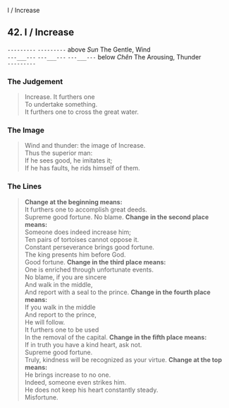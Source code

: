 I / Increase
## 42. I / Increase
```---------```
```---------``` above _Sun_ The Gentle, Wind  
```---___---```
```---___---```
```---___---``` below _Chên_ The Arousing, Thunder  
```---------```
### The Judgement
> Increase. It furthers one  
 To undertake something.  
 It furthers one to cross the great water.
### The Image
> Wind and thunder: the image of Increase.  
 Thus the superior man:  
 If he sees good, he imitates it;  
 If he has faults, he rids himself of them.
### The Lines

 > **Change at the beginning means:**  
 It furthers one to accomplish great deeds.  
 Supreme good fortune. No blame.
 > **Change in the second place means:**  
 Someone does indeed increase him;  
 Ten pairs of tortoises cannot oppose it.  
 Constant perseverance brings good fortune.  
 The king presents him before God.  
 Good fortune.
 > **Change in the third place means:**  
 One is enriched through unfortunate events.  
 No blame, if you are sincere  
 And walk in the middle,  
 And report with a seal to the prince.
 > **Change in the fourth place means:**  
 If you walk in the middle  
 And report to the prince,  
 He will follow.  
 It furthers one to be used  
 In the removal of the capital.
 > **Change in the fifth place means:**  
 If in truth you have a kind heart, ask not.  
 Supreme good fortune.  
 Truly, kindness will be recognized as your virtue.
 > **Change at the top means:**  
 He brings increase to no one.  
 Indeed, someone even strikes him.  
 He does not keep his heart constantly steady.  
 Misfortune.



